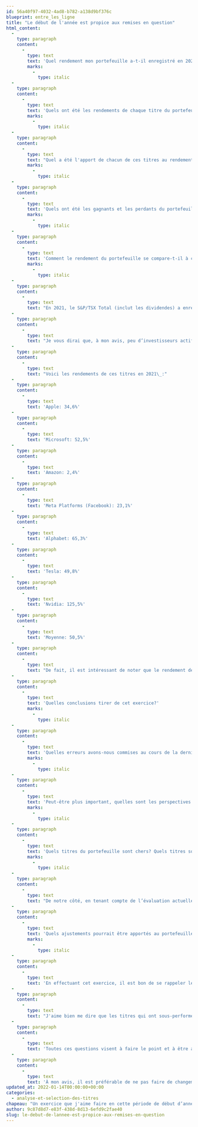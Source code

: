 ```yaml
---
id: 56a40f97-4032-4ad8-b782-a138d9bf376c
blueprint: entre_les_ligne
title: "Le début de l'année est propice aux remises en question"
html_content:
  -
    type: paragraph
    content:
      -
        type: text
        text: 'Quel rendement mon portefeuille a-t-il enregistré en 2021?'
        marks:
          -
            type: italic
  -
    type: paragraph
    content:
      -
        type: text
        text: 'Quels ont été les rendements de chaque titre du portefeuille?'
        marks:
          -
            type: italic
  -
    type: paragraph
    content:
      -
        type: text
        text: "Quel a été l'apport de chacun de ces titres au rendement du portefeuille en tenant compte de son poids dans ce dernier? "
        marks:
          -
            type: italic
  -
    type: paragraph
    content:
      -
        type: text
        text: 'Quels ont été les gagnants et les perdants du portefeuille en 2021?'
        marks:
          -
            type: italic
  -
    type: paragraph
    content:
      -
        type: text
        text: 'Comment le rendement du portefeuille se compare-t-il à celui des marchés dans leur ensemble? '
        marks:
          -
            type: italic
  -
    type: paragraph
    content:
      -
        type: text
        text: "En 2021, le S&P/TSX Total (inclut les dividendes) a enregistré un rendement de 25,1\_%, alors que le S&P\_500 américain a enregistré un rendement de 28,7\_% (27,6\_% lorsque converti en dollars canadiens)."
  -
    type: paragraph
    content:
      -
        type: text
        text: "Je vous dirai que, à mon avis, peu d’investisseurs actifs se sont approchés des rendements des indices boursiers nord-américains en 2021. En effet, j’estime qu’il y aurait eu deux manières d’obtenir des rendements équivalents à ces derniers\_: en prenant beaucoup de risques avec des titres spéculatifs ou en ayant investi des proportions importantes de son portefeuille dans les quelques titres qui dominent le S&P\_500 et qui ont très bien fait en 2021 (le poids cumulatif de ces titres était de près de 27\_% de l’indice S&P\_500 américain)."
  -
    type: paragraph
    content:
      -
        type: text
        text: "Voici les rendements de ces titres en 2021\_:"
  -
    type: paragraph
    content:
      -
        type: text
        text: 'Apple: 34,6%'
  -
    type: paragraph
    content:
      -
        type: text
        text: 'Microsoft: 52,5%'
  -
    type: paragraph
    content:
      -
        type: text
        text: 'Amazon: 2,4%'
  -
    type: paragraph
    content:
      -
        type: text
        text: 'Meta Platforms (Facebook): 23,1%'
  -
    type: paragraph
    content:
      -
        type: text
        text: 'Alphabet: 65,3%'
  -
    type: paragraph
    content:
      -
        type: text
        text: 'Tesla: 49,8%'
  -
    type: paragraph
    content:
      -
        type: text
        text: 'Nvidia: 125,5%'
  -
    type: paragraph
    content:
      -
        type: text
        text: 'Moyenne: 50,5%'
  -
    type: paragraph
    content:
      -
        type: text
        text: "De fait, il est intéressant de noter que le rendement de l’indice Russell 2000 américain, composé de plus petites sociétés, a été de de 14,8\_% (13,8\_% lorsque converti en dollars canadiens) en 2021."
  -
    type: paragraph
    content:
      -
        type: text
        text: 'Quelles conclusions tirer de cet exercice?'
        marks:
          -
            type: italic
  -
    type: paragraph
    content:
      -
        type: text
        text: 'Quelles erreurs avons-nous commises au cours de la dernière année?'
        marks:
          -
            type: italic
  -
    type: paragraph
    content:
      -
        type: text
        text: 'Peut-être plus important, quelles sont les perspectives pour la prochaine année?'
        marks:
          -
            type: italic
  -
    type: paragraph
    content:
      -
        type: text
        text: 'Quels titres du portefeuille sont chers? Quels titres sont peu chers? Où se cachent les plus importants risques? Que faire avec les titres qui paraissent surévalués? Les vendre, les réduire ou les conserver?'
        marks:
          -
            type: italic
  -
    type: paragraph
    content:
      -
        type: text
        text: "De notre côté, en tenant compte de l’évaluation actuelle que nous faisons de chacun de nos titres, nous estimons que l’ensemble du portefeuille est sous-évalué de près de 9\_%."
  -
    type: paragraph
    content:
      -
        type: text
        text: 'Quels ajustements pourrait être apportés au portefeuille, à la fois pour réduire le risque et augmenter son potentiel de rendement?'
        marks:
          -
            type: italic
  -
    type: paragraph
    content:
      -
        type: text
        text: 'En effectuant cet exercice, il est bon de se rappeler le phénomène du retour vers la moyenne. Ainsi, il est fort possible que les perdants de 2021 soient les gagnants de 2022 et vice versa.'
  -
    type: paragraph
    content:
      -
        type: text
        text: "J'aime bien me dire que les titres qui ont sous-performé au cours d'une année sont en quelque sorte des munitions pour les rendements de la prochaine année. À moins, bien sûr, que ces titres aient baissé pour de bonnes raisons et que notre investissement initial doive être remis en question. Lorsqu'on réalise que tous nos titres ont très bien fait au cours d'une année, il est probable que le rendement obtenu ait atteint son maximum – les astres étaient tous alignés. Dans ces situations, il est logique de s'attendre à des rendements moindres pour la prochaine année. Est-ce le cas de votre portefeuille?"
  -
    type: paragraph
    content:
      -
        type: text
        text: 'Toutes ces questions visent à faire le point et à être aussi objectif que possible face aux rendements obtenus et aux perspectives à venir. Elles permettent également de mesurer les risques et le potentiel de son portefeuille afin d’y apporter des ajustements, s’il y a lieu.'
  -
    type: paragraph
    content:
      -
        type: text
        text: 'À mon avis, il est préférable de ne pas faire de changements draconiens à son portefeuille, mais plutôt d’agir graduellement et après avoir pris le temps de réfléchir.'
updated_at: 2022-01-14T00:00:00+00:00
categories:
  - analyse-et-selection-des-titres
chapeau: "Un exercice que j'aime faire en cette période de début d’année est d’analyser les rendements obtenus au cours de la dernière année et de revoir chacun des titres de nos portefeuilles. Le moment me semble propice pour faire le point et se poser de nombreuses questions sur son portefeuille et les titres qui le composent. Voici un bon échantillonnage\_des questions que vous pourriez vous poser en ce début d’année."
author: 9c87d8d7-e83f-438d-8d13-6efd9c2fae40
slug: le-debut-de-lannee-est-propice-aux-remises-en-question
---
```


